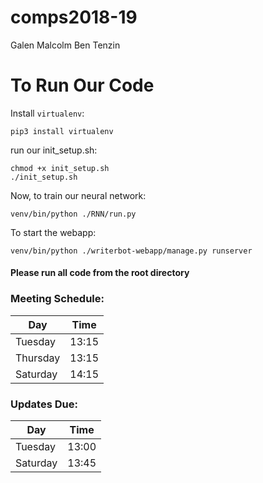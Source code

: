 # comps2018-19

Galen
Malcolm
Ben
Tenzin

# To Run Our Code

Install `virtualenv`:
```
pip3 install virtualenv
```

run our init_setup.sh:
```
chmod +x init_setup.sh
./init_setup.sh
```

Now, to train our neural network:
```
venv/bin/python ./RNN/run.py
```

To start the webapp:
```
venv/bin/python ./writerbot-webapp/manage.py runserver
```

#### Please run all code from the root directory


### Meeting Schedule:
| Day | Time|
|-----|-----|
|Tuesday|13:15|
|Thursday| 13:15|
|Saturday| 14:15|

### Updates Due:
| Day | Time |
|----|----|
|Tuesday|13:00|
|Saturday|13:45|
